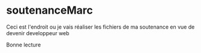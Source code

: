 # soutenanceMarc

Ceci est l'endroit ou je vais réaliser les fichiers de ma soutenance en vue de devenir developpeur web 

Bonne lecture
